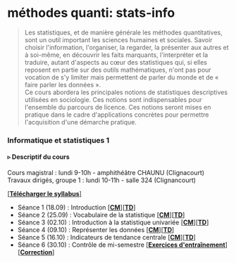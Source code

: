 # méthodes quanti: stats-info

> Les statistiques, et de manière générale les méthodes quantitatives, sont un outil important les sciences humaines et sociales. Savoir choisir l'information, l'organiser, la regarder, la présenter aux autres et à soi-même, en découvrir les faits marquants, l'interpréter et la traduire, autant d'aspects au cœur des statistiques qui, si elles reposent en partie sur des outils mathématiques, n'ont pas pour vocation de s'y limiter mais permettent de parler du monde et de « faire parler les données ».  
> Ce cours abordera les principales notions de statistiques descriptives utilisées en sociologie. Ces notions sont indispensables pour l'ensemble du parcours de licence. Ces notions seront mises en pratique dans le cadre d'applications concrètes pour permettre l'acquisition d'une démarche pratique.

### Informatique et statistiques 1 

#### ▹ Descriptif du cours

Cours magistral : lundi 9-10h - amphithéâtre CHAUNU \(Clignacourt\)  
Travaux dirigés, groupe 1 : lundi 10-11h - salle 324 \(Clignancourt\)

[\[**Télécharger le syllabus**\]](https://web.archive.org/web/20171113193303fw_/http://morgankitzmann.pagesperso-orange.fr:80/doc/stats/syll.pdf)

* Séance 1 \(18.09\) : Introduction \[[**CM**](https://web.archive.org/web/20171113193303fw_/http://morgankitzmann.pagesperso-orange.fr:80/doc/stats/cm1.pdf)\]\[[**TD**](https://web.archive.org/web/20171113193303fw_/http://morgankitzmann.pagesperso-orange.fr:80/doc/stats/td1.pdf)\]
* Séance 2 \(25.09\) : Vocabulaire de la statistique \[[**CM**](https://web.archive.org/web/20171113193303fw_/http://morgankitzmann.pagesperso-orange.fr:80/doc/stats/cm2.pdf)\]\[[**TD**](https://web.archive.org/web/20171113193303fw_/http://morgankitzmann.pagesperso-orange.fr:80/doc/stats/td2.pdf)\]
* Séance 3 \(02.10\) : Introduction à la statistique univariée \[[**CM**](https://web.archive.org/web/20171113193303fw_/http://morgankitzmann.pagesperso-orange.fr:80/doc/stats/cm3.pdf)\]\[[**TD**](https://web.archive.org/web/20171113193303fw_/http://morgankitzmann.pagesperso-orange.fr:80/doc/stats/td3.pdf)\]
* Séance 4 \(09.10\) : Représenter les données \[[**CM**](https://web.archive.org/web/20171113193303fw_/http://morgankitzmann.pagesperso-orange.fr:80/doc/stats/cm4.pdf)\]\[[**TD**](https://web.archive.org/web/20171113193303fw_/http://morgankitzmann.pagesperso-orange.fr:80/doc/stats/td4.pdf)\]
* Séance 5 \(16.10\) : Indicateurs de tendance centrale \[[**CM**](https://web.archive.org/web/20171113193303fw_/http://morgankitzmann.pagesperso-orange.fr:80/doc/stats/cm5.pdf)\]\[[**TD**](https://web.archive.org/web/20171113193303fw_/http://morgankitzmann.pagesperso-orange.fr:80/doc/stats/td5.pdf)\]
* Séance 6 \(30.10\) : Contrôle de mi-semestre \[[**Exercices d'entraînement**](https://web.archive.org/web/20171113193303fw_/http://morgankitzmann.pagesperso-orange.fr:80/doc/stats/sujet.pdf)\]\[[**Correction**](https://web.archive.org/web/20171113193303fw_/http://morgankitzmann.pagesperso-orange.fr:80/doc/stats/correction.pdf)\]

